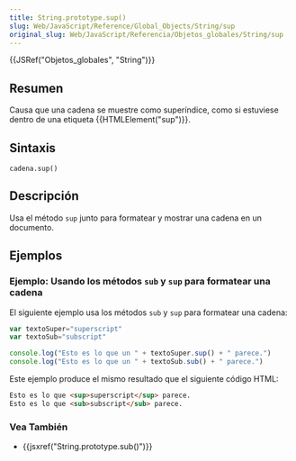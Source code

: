 ```yaml
---
title: String.prototype.sup()
slug: Web/JavaScript/Reference/Global_Objects/String/sup
original_slug: Web/JavaScript/Referencia/Objetos_globales/String/sup
---
```


{{JSRef("Objetos_globales", "String")}}

## Resumen

Causa que una cadena se muestre como superíndice, como si estuviese dentro de una etiqueta {{HTMLElement("sup")}}.

## Sintaxis

```
cadena.sup()
```

## Descripción

Usa el método `sup` junto para formatear y mostrar una cadena en un documento.

## Ejemplos

### Ejemplo: Usando los métodos `sub` y `sup` para formatear una cadena

El siguiente ejemplo usa los métodos `sub` y `sup` para formatear una cadena:

```js
var textoSuper="superscript"
var textoSub="subscript"

console.log("Esto es lo que un " + textoSuper.sup() + " parece.")
console.log("Esto es lo que un " + textoSub.sub() + " parece.")
```

Este ejemplo produce el mismo resultado que el siguiente código HTML:

```html
Esto es lo que <sup>superscript</sup> parece.
Esto es lo que <sub>subscript</sub> parece.
```

### Vea También

- {{jsxref("String.prototype.sub()")}}
